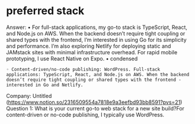 # preferred stack

Answer: • For full-stack applications, my go-to stack is TypeScript, React, and Node.js on AWS. When the backend doesn’t require tight coupling or shared types with the frontend, I’m interested in using Go for its simplicity and performance. I’m also exploring Netlify for deploying static and JAMstack sites with minimal infrastructure overhead. For rapid mobile prototyping, I use React Native on Expo.
• condensed

    ◦ Content-driven/no-code publishing: WordPress. Full-stack applications: TypeScript, React, and Node.js on AWS. When the backend doesn’t require tight coupling or shared types with the frontend - interested in Go and Netlify.
Company: Untitled (https://www.notion.so/2316509554a7818e9a3eefbd93bb8591?pvs=21)
Question 1: What is your current go-to web stack for a new site build?For content-driven or no-code publishing, I typically use WordPress.